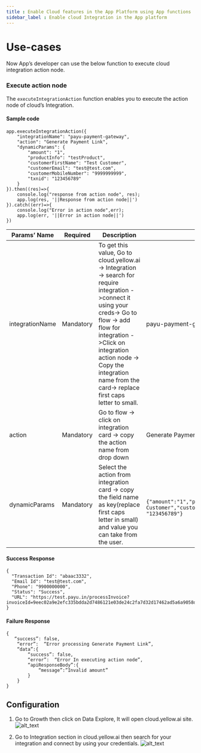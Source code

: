 ```yaml
---
title : Enable Cloud features in the App Platform using App functions
sidebar_label : Enable cloud Integration in the App platform
---
```


# Use-cases

Now App’s developer can use the below function to execute cloud integration action node.

###  Execute action node

The ```executeIntegrationAction``` function enables you to execute the action node of cloud’s Integration.

#### Sample code

```
app.executeIntegrationAction({
    "integrationName": "payu-payment-gateway",
    "action": "Generate Payment Link",
    "dynamicParams": {
        "amount": "1",
        "productInfo": "testProduct",
        "customerFirstName": "Test Customer",
        "customerEmail": "test@test.com",
        "customerMobileNumber": "9999999999",
        "txnid": "123456789"
    }
}).then((res)=>{
    console.log("response from action node", res);
    app.log(res, '||Response from action node||')
}).catch((err)=>{
    console.log("Error in action node",err);
    app.log(err, '||Error in action node||')
})
```

|Params’ Name|Required|Description|Example|
|--- |--- |--- |--- |
|integrationName|Mandatory|To get this value, Go to cloud.yellow.ai-> Integration -> search for require integration ->connect it using your creds-> Go to flow -> add flow for integration ->Click on integration action node -> Copy the integration name from the card-> replace first caps letter to small.|payu-payment-gateway|
|action|Mandatory|Go to flow -> click on integration card -> copy the action name from drop down|Generate Payment Link|
|dynamicParams|Mandatory|Select the action from integration card -> copy the field name as key(replace first caps letter in small) and value you can take from the user.|<code> {"amount":"1","productInfo":"testProduct","customerFirstName":”Test Customer","customerEmail":"test@test.com","customerMobileNumber":"9999999999","txnid": "123456789"}</code>|

#### Success Response
```
{
  "Transaction Id": "abaac3332",
  "Email Id": "test@test.com",
  "Phone": "9900000000",
  "Status": "Success",
  "URL": "https://test.payu.in/processInvoice?invoiceId=9eec02a9e2efc335bdda2d7486121e03de24c2fa7d32d17462ad5a6a9058db"
}
```

#### Failure Response

```
{
   “success”: false,
    “error”:  “Error processing Generate Payment Link”,
    “data”:{
     	“success”: false,
        “error”:  “Error In executing action node”,
        “apiResponseBody”:{
            “message”:”Invalid amount”
        }
    }
}

```

## Configuration

1. Go to Growth then click on Data Explore, It will open cloud.yellow.ai site.
![alt_text](https://cdn.yellowmessenger.com/mQiAoXUIu5gk1663827293370.png "image_tooltip")

2. Go to Integration section in cloud.yellow.ai then search for your integration and connect by using your credentials.
![alt_text](https://cdn.yellowmessenger.com/W3U4XqVBIwGe1663827444396.png "image_tooltip")



